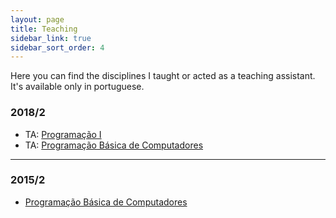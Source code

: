 ```yaml
---
layout: page
title: Teaching
sidebar_link: true
sidebar_sort_order: 4
---
```



Here you can find the disciplines I taught or acted as a teaching assistant. It's available only in portuguese.

### 2018/2
+ TA: [Programação I]()
+ TA: [Programação Básica de Computadores]()

___

### 2015/2
+ [Programação Básica de Computadores](pages/teaching/prog_eng_civil)
